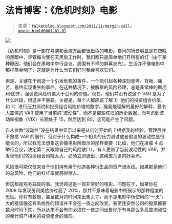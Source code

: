 <!--yml

分类：未分类

日期：2024-05-12 20:40:09

-->

# 法肯博客：《危机时刻》电影

> 来源：[`falkenblog.blogspot.com/2011/11/margin-call-movie.html#0001-01-01`](http://falkenblog.blogspot.com/2011/11/margin-call-movie.html#0001-01-01)

![](https://blogger.googleusercontent.com/img/b/R29vZ2xl/AVvXsEjrRkIPmksoilc4nMG2Lywnkc9fEWOiybS30OvIzFTVOOlc0b42Tc3iTlFjvhZq6wmdvBm_qyOvkJwqCd1oXci-X4RYBuh3wyg-6bC4rlkwOoTQgS6N2q_UEOeFcOmvxwqpxPCltg/s1600/mcall.jpg)

《危机时刻》是一部在导演和表演方面都很出色的电影。夜间的场景明显是在夜晚的黑暗中，尽管每次我在天黑后工作时，我们都只是简单地打开所有的灯（由于某种原因，他们会在黑暗中举行会议，周围有不祥的屏幕发光）。生活并不像电影中那样简单明了，这就是为什么当它们好时我会喜欢它们。

但是，关键在于创造一个引发危机的事件，一个能引起各种深刻思考、背叛、痛苦，最终实现重生的事件。在这种情况下，被解雇的风险经理，总是非常棒的斯坦利·图齐，强调说风险价值大于公司的价值。现在，他们并没有说这个 VAR 是为了什么时段，但这并不重要。关键是，每个人都应该了解 1）他们的投资组合价值，和 2）进行压力测试和投资组合风险价值的数字。据我能理解的最好的解释，最令人震惊的 VAR 使用了当前的“波动性”，而不是那些陈旧的历史数据，而考虑到波动率指数（VIX）长期处于 15，然后达到 80，这可能产生了问题。

自从参数“波动性”没在结果中显示以来是从何时开始的？根据我的经验，管理层并不熟悉 VAR 的细节，但对于什么构成一个相关的压力测试或者假设的波动性是很擅长的，所以我无法想象这会像电影所暗示的那样重要（比如，他们在凌晨 4 点举行会议，决定第二天跟踪自己的风险敞口）。有人更新了当前波动性的 VAR，并发现他们的投资组合风险太大，必须立即退出，这纯属荒诞的好莱坞。

风险很可能仅仅来自于他们持有用于创造各种衍生品的资产流水线。如果那是他们的总风险，他们的杠杆率就高得惊人。

但这都是鸡毛蒜皮的事。我觉得这是一部非常好的电影。问题在于，如果你在 2008 年发现房利美估价过高了 20%，那并不意味着电影中所展示的那种程度的恐慌。你将有数周，甚至数月的时间来出售头寸，而不是电影中所使用的“一天”。大的错误像这样系统性的错误并不会在一夜之间改变。甚至连安然公司的股票都要数月时间下跌，所以从来不会有你必须在一夜之间出售你所有与那么多高度流动性的替代资产相关的投资组合的情形。
